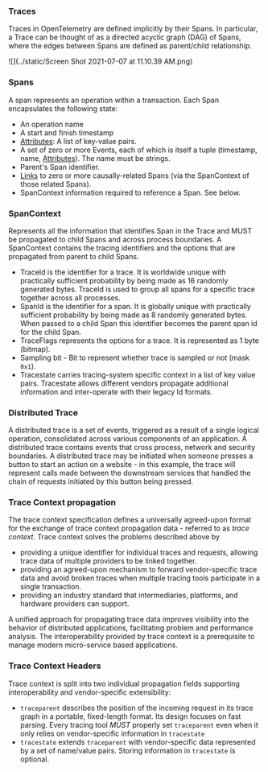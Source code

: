 ### Traces

Traces in OpenTelemetry are defined implicitly by their Spans. In particular, a Trace can be thought of as a directed acyclic graph (DAG) of Spans, where the edges between Spans are defined as parent/child relationship.

![](../static/Screen Shot 2021-07-07 at 11.10.39 AM.png)

### Spans

A span represents an operation within a transaction. Each Span encapsulates the following state:

- An operation name
- A start and finish timestamp
- [Attributes](https://github.com/open-telemetry/opentelemetry-specification/blob/main/specification/common/common.md#attributes): A list of key-value pairs.
- A set of zero or more Events, each of which is itself a tuple (timestamp, name, [Attributes](https://github.com/open-telemetry/opentelemetry-specification/blob/main/specification/common/common.md#attributes)). The name must be strings.
- Parent's Span identifier.
- [Links](https://github.com/open-telemetry/opentelemetry-specification/blob/main/specification/overview.md#links-between-spans) to zero or more causally-related Spans (via the SpanContext of those related Spans).
- SpanContext information required to reference a Span. See below.

### SpanContext

Represents all the information that identifies Span in the Trace and MUST be propagated to child Spans and across process boundaries. A SpanContext contains the tracing identifiers and the options that are propagated from parent to child Spans.

- TraceId is the identifier for a trace. It is worldwide unique with practically sufficient probability by being made as 16 randomly generated bytes. TraceId is used to group all spans for a specific trace together across all processes.
- SpanId is the identifier for a span. It is globally unique with practically sufficient probability by being made as 8 randomly generated bytes. When passed to a child Span this identifier becomes the parent span id for the child Span.
- TraceFlags represents the options for a trace. It is represented as 1 byte (bitmap).
- Sampling bit - Bit to represent whether trace is sampled or not (mask `0x1`).
- Tracestate carries tracing-system specific context in a list of key value pairs. Tracestate allows different vendors propagate additional information and inter-operate with their legacy Id formats.

### Distributed Trace

A distributed trace is a set of events, triggered as a result of a single logical operation, consolidated across various components of an application. A distributed trace contains events that cross process, network and security boundaries. A distributed trace may be initiated when someone presses a button to start an action on a website - in this example, the trace will represent calls made between the downstream services that handled the chain of requests initiated by this button being pressed.

### Trace Context propagation

The trace context specification defines a universally agreed-upon format for the exchange of trace context propagation data - referred to as *trace context*. Trace context solves the problems described above by

- providing a unique identifier for individual traces and requests, allowing trace data of multiple providers to be linked together.
- providing an agreed-upon mechanism to forward vendor-specific trace data and avoid broken traces when multiple tracing tools participate in a single transaction.
- providing an industry standard that intermediaries, platforms, and hardware providers can support.

A unified approach for propagating trace data improves visibility into the behavior of distributed applications, facilitating problem and performance analysis. The interoperability provided by trace context is a prerequisite to manage modern micro-service based applications.

### Trace Context Headers

Trace context is split into two individual propagation fields supporting interoperability and vendor-specific extensibility:

- `traceparent` describes the position of the incoming request in its trace graph in a portable, fixed-length format. Its design focuses on fast parsing. Every tracing tool *MUST* properly set `traceparent` even when it only relies on vendor-specific information in `tracestate`
- `tracestate` extends `traceparent` with vendor-specific data represented by a set of name/value pairs. Storing information in `tracestate` is optional.